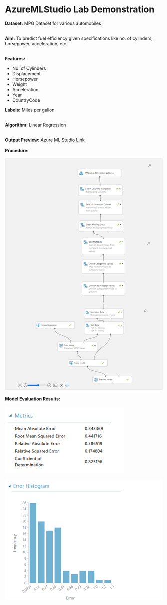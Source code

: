 # AzureMLStudio Lab Demonstration

**Dataset:** MPG Dataset for various automobiles<br/><br/>

**Aim:** To predict fuel efficiency given specifications like no. of cylinders, horsepower, acceleration, etc.<br/><br/>

**Features:**
- No. of Cylinders
- Displacement
- Horsepower
- Weight
- Acceleration
- Year
- CountryCode 

**Labels:** Miles per gallon<br/><br/>

**Algorithm:** Linear Regression<br/><br/>

**Output Preview:**
[Azure ML Studio Link](https://gallery.cortanaintelligence.com/Experiment/Predicting-Fuel-Efficiency)<br/><br/>
**Procedure:**<br/><br/>
<img src="https://github.com/rkasale28/Azure_Demo/blob/main/images/1.png" width="750"><br/><br/>
**Model Evaluation Results:**<br/><br/>
![Metrics](https://github.com/rkasale28/Azure_Demo/blob/main/images/2.png)<br/><br/>
![Error Histogram](https://github.com/rkasale28/Azure_Demo/blob/main/images/3.png)
